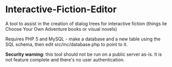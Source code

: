 Interactive-Fiction-Editor
==========================

A tool to assist in the creation of dialog trees for interactive fiction (things lie Choose Your Own Adventure books or visual novels)

Requires PHP 5 and MySQL - make a database and a new table using the SQL schema, then edit src/inc/database.php to point to it.

**Security warning**: this tool should not be run on a public server as-is. It is not feature complete and there's no user authentication.
